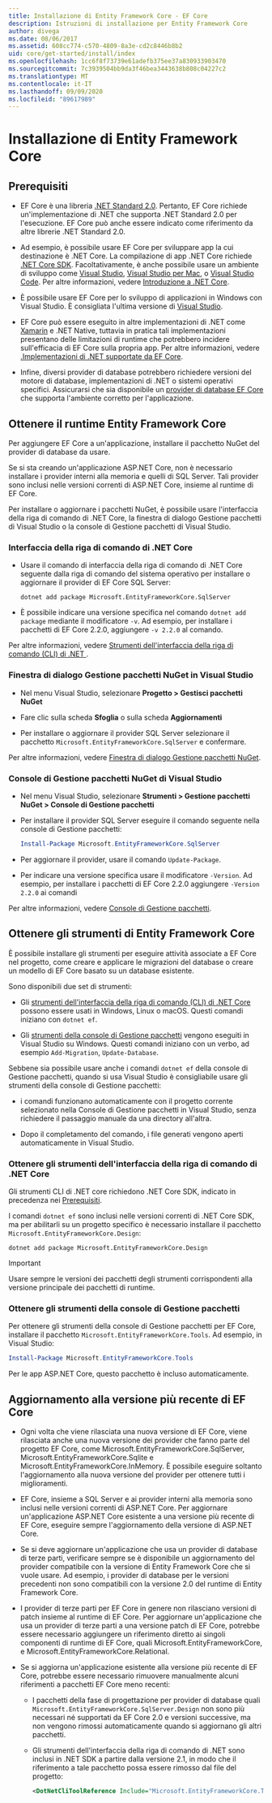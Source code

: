 ```yaml
---
title: Installazione di Entity Framework Core - EF Core
description: Istruzioni di installazione per Entity Framework Core
author: divega
ms.date: 08/06/2017
ms.assetid: 608cc774-c570-4809-8a3e-cd2c8446b8b2
uid: core/get-started/install/index
ms.openlocfilehash: 1cc6f8f73739e61adefb375ee37a830933903470
ms.sourcegitcommit: 7c3939504bb9da3f46bea3443638b808c04227c2
ms.translationtype: MT
ms.contentlocale: it-IT
ms.lasthandoff: 09/09/2020
ms.locfileid: "89617989"
---
```

# <a name="installing-entity-framework-core"></a>Installazione di Entity Framework Core

## <a name="prerequisites"></a>Prerequisiti

* EF Core è una libreria [.NET Standard 2.0](/dotnet/standard/net-standard). Pertanto, EF Core richiede un'implementazione di .NET che supporta .NET Standard 2.0 per l'esecuzione. EF Core può anche essere indicato come riferimento da altre librerie .NET Standard 2.0.

* Ad esempio, è possibile usare EF Core per sviluppare app la cui destinazione è .NET Core. La compilazione di app .NET Core richiede [.NET Core SDK](https://dotnet.microsoft.com/download). Facoltativamente, è anche possibile usare un ambiente di sviluppo come [Visual Studio](https://visualstudio.microsoft.com/vs), [Visual Studio per Mac](https://visualstudio.microsoft.com/vs/mac), o [Visual Studio Code](https://code.visualstudio.com). Per altre informazioni, vedere [Introduzione a .NET Core](/dotnet/core/get-started).

* È possibile usare EF Core per lo sviluppo di applicazioni in Windows con Visual Studio. È consigliata l'ultima versione di [Visual Studio](https://visualstudio.microsoft.com/vs).

* EF Core può essere eseguito in altre implementazioni di .NET come [Xamarin](https://dotnet.microsoft.com/apps/xamarin) e .NET Native, tuttavia in pratica tali implementazioni presentano delle limitazioni di runtime che potrebbero incidere sull'efficacia di EF Core sulla propria app. Per altre informazioni, vedere [.Implementazioni di .NET supportate da EF Core](xref:core/platforms/index).

* Infine, diversi provider di database potrebbero richiedere versioni del motore di database, implementazioni di .NET o sistemi operativi specifici. Assicurarsi che sia disponibile un [provider di database EF Core](xref:core/providers/index) che supporta l'ambiente corretto per l'applicazione.

## <a name="get-the-entity-framework-core-runtime"></a>Ottenere il runtime Entity Framework Core

Per aggiungere EF Core a un'applicazione, installare il pacchetto NuGet del provider di database da usare.

Se si sta creando un'applicazione ASP.NET Core, non è necessario installare i provider interni alla memoria e quelli di SQL Server. Tali provider sono inclusi nelle versioni correnti di ASP.NET Core, insieme al runtime di EF Core.  

Per installare o aggiornare i pacchetti NuGet, è possibile usare l'interfaccia della riga di comando di .NET Core, la finestra di dialogo Gestione pacchetti di Visual Studio o la console di Gestione pacchetti di Visual Studio.

### <a name="net-core-cli"></a>Interfaccia della riga di comando di .NET Core

* Usare il comando di interfaccia della riga di comando di .NET Core seguente dalla riga di comando del sistema operativo per installare o aggiornare il provider di EF Core SQL Server:

  ```dotnetcli
  dotnet add package Microsoft.EntityFrameworkCore.SqlServer
  ```

* È possibile indicare una versione specifica nel comando `dotnet add package` mediante il modificatore `-v`. Ad esempio, per installare i pacchetti di EF Core 2.2.0, aggiungere `-v 2.2.0` al comando.

Per altre informazioni, vedere [Strumenti dell'interfaccia della riga di comando (CLI) di .NET ](/dotnet/core/tools/).

### <a name="visual-studio-nuget-package-manager-dialog"></a>Finestra di dialogo Gestione pacchetti NuGet in Visual Studio

* Nel menu Visual Studio, selezionare **Progetto > Gestisci pacchetti NuGet**

* Fare clic sulla scheda **Sfoglia** o sulla scheda **Aggiornamenti**

* Per installare o aggiornare il provider SQL Server selezionare il pacchetto `Microsoft.EntityFrameworkCore.SqlServer` e confermare.

Per altre informazioni, vedere [Finestra di dialogo Gestione pacchetti NuGet](/nuget/tools/package-manager-ui).

### <a name="visual-studio-nuget-package-manager-console"></a>Console di Gestione pacchetti NuGet di Visual Studio

* Nel menu Visual Studio, selezionare **Strumenti > Gestione pacchetti NuGet > Console di Gestione pacchetti**

* Per installare il provider SQL Server eseguire il comando seguente nella console di Gestione pacchetti:

  ``` PowerShell  
  Install-Package Microsoft.EntityFrameworkCore.SqlServer
  ```

* Per aggiornare il provider, usare il comando `Update-Package`.

* Per indicare una versione specifica usare il modificatore `-Version`. Ad esempio, per installare i pacchetti di EF Core 2.2.0 aggiungere `-Version 2.2.0` ai comandi

Per altre informazioni, vedere [Console di Gestione pacchetti](/nuget/tools/package-manager-console).

## <a name="get-the-entity-framework-core-tools"></a>Ottenere gli strumenti di Entity Framework Core

È possibile installare gli strumenti per eseguire attività associate a EF Core nel progetto, come creare e applicare le migrazioni del database o creare un modello di EF Core basato su un database esistente.

Sono disponibili due set di strumenti:

* Gli [strumenti dell'interfaccia della riga di comando (CLI) di .NET Core](xref:core/miscellaneous/cli/dotnet) possono essere usati in Windows, Linux o macOS. Questi comandi iniziano con `dotnet ef`.

* Gli [strumenti della console di Gestione pacchetti](xref:core/miscellaneous/cli/powershell) vengono eseguiti in Visual Studio su Windows. Questi comandi iniziano con un verbo, ad esempio `Add-Migration`, `Update-Database`.

Sebbene sia possibile usare anche i comandi `dotnet ef` della console di Gestione pacchetti, quando si usa Visual Studio è consigliabile usare gli strumenti della console di Gestione pacchetti:

* i comandi funzionano automaticamente con il progetto corrente selezionato nella Console di Gestione pacchetti in Visual Studio, senza richiedere il passaggio manuale da una directory all'altra.  

* Dopo il completamento del comando, i file generati vengono aperti automaticamente in Visual Studio.

<a name="cli"></a>

### <a name="get-the-net-core-cli-tools"></a>Ottenere gli strumenti dell'interfaccia della riga di comando di .NET Core

Gli strumenti CLI di .NET core richiedono .NET Core SDK, indicato in precedenza nei [Prerequisiti](#prerequisites).

I comandi `dotnet ef` sono inclusi nelle versioni correnti di .NET Core SDK, ma per abilitarli su un progetto specifico è necessario installare il pacchetto `Microsoft.EntityFrameworkCore.Design`:

```dotnetcli
dotnet add package Microsoft.EntityFrameworkCore.Design
```

> [!IMPORTANT]
> Usare sempre le versioni dei pacchetti degli strumenti corrispondenti alla versione principale dei pacchetti di runtime.

### <a name="get-the-package-manager-console-tools"></a>Ottenere gli strumenti della console di Gestione pacchetti

Per ottenere gli strumenti della console di Gestione pacchetti per EF Core, installare il pacchetto `Microsoft.EntityFrameworkCore.Tools`. Ad esempio, in Visual Studio:

``` PowerShell
Install-Package Microsoft.EntityFrameworkCore.Tools
```

Per le app ASP.NET Core, questo pacchetto è incluso automaticamente.

## <a name="upgrading-to-the-latest-ef-core"></a>Aggiornamento alla versione più recente di EF Core

* Ogni volta che viene rilasciata una nuova versione di EF Core, viene rilasciata anche una nuova versione dei provider che fanno parte del progetto EF Core, come Microsoft.EntityFrameworkCore.SqlServer, Microsoft.EntityFrameworkCore.Sqlite e Microsoft.EntityFrameworkCore.InMemory. È possibile eseguire soltanto l'aggiornamento alla nuova versione del provider per ottenere tutti i miglioramenti.

* EF Core, insieme a SQL Server e ai provider interni alla memoria sono inclusi nelle versioni correnti di ASP.NET Core. Per aggiornare un'applicazione ASP.NET Core esistente a una versione più recente di EF Core, eseguire sempre l'aggiornamento della versione di ASP.NET Core.

* Se si deve aggiornare un'applicazione che usa un provider di database di terze parti, verificare sempre se è disponibile un aggiornamento del provider compatibile con la versione di Entity Framework Core che si vuole usare. Ad esempio, i provider di database per le versioni precedenti non sono compatibili con la versione 2.0 del runtime di Entity Framework Core.

* I provider di terze parti per EF Core in genere non rilasciano versioni di patch insieme al runtime di EF Core. Per aggiornare un'applicazione che usa un provider di terze parti a una versione patch di EF Core, potrebbe essere necessario aggiungere un riferimento diretto ai singoli componenti di runtime di EF Core, quali Microsoft.EntityFrameworkCore, e Microsoft.EntityFrameworkCore.Relational.

* Se si aggiorna un'applicazione esistente alla versione più recente di EF Core, potrebbe essere necessario rimuovere manualmente alcuni riferimenti a pacchetti EF Core meno recenti:

  * I pacchetti della fase di progettazione per provider di database quali `Microsoft.EntityFrameworkCore.SqlServer.Design` non sono più necessari né supportati da EF Core 2.0 e versioni successive, ma non vengono rimossi automaticamente quando si aggiornano gli altri pacchetti.

  * Gli strumenti dell'interfaccia della riga di comando di .NET sono inclusi in .NET SDK a partire dalla versione 2.1, in modo che il riferimento a tale pacchetto possa essere rimosso dal file del progetto:

    ``` xml
    <DotNetCliToolReference Include="Microsoft.EntityFrameworkCore.Tools.DotNet" Version="2.0.0" />
    ```
